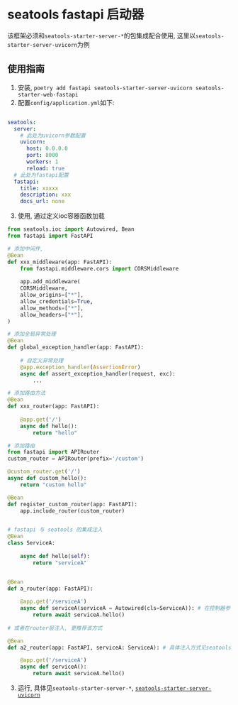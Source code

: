 # seatools fastapi 启动器

该框架必须和`seatools-starter-server-*`的包集成配合使用, 这里以`seatools-starter-server-uvicorn`为例

## 使用指南
1. 安装, `poetry add fastapi seatools-starter-server-uvicorn seatools-starter-web-fastapi`
2. 配置`config/application.yml`如下:
```yaml

seatools:
  server:
    # 此处为uvicorn参数配置
    uvicorn:
      host: 0.0.0.0
      port: 8000
      workers: 1
      reload: true
  # 此处为fastapi配置
  fastapi:
    title: xxxxx
    description: xxx
    docs_url: none
```
3. 使用, 通过定义ioc容器函数加载
```python
from seatools.ioc import Autowired, Bean
from fastapi import FastAPI

# 添加中间件, 
@Bean
def xxx_middleware(app: FastAPI):
    from fastapi.middleware.cors import CORSMiddleware
    
    app.add_middleware(
    CORSMiddleware,
    allow_origins=["*"],
    allow_credentials=True,
    allow_methods=["*"],
    allow_headers=["*"],
)

# 添加全局异常处理
@Bean
def global_exception_handler(app: FastAPI):
    
    # 自定义异常处理
    @app.exception_handler(AssertionError)
    async def assert_exception_handler(request, exc):
        ...

# 添加路由方法
@Bean
def xxx_router(app: FastAPI):
    
    @app.get('/')
    async def hello():
        return "hello"

# 添加路由
from fastapi import APIRouter
custom_router = APIRouter(prefix='/custom')

@custom_router.get('/')
async def custom_hello():
    return "custom hello"

@Bean
def register_custom_router(app: FastAPI):
    app.include_router(custom_router)


# fastapi 与 seatools 的集成注入
@Bean
class ServiceA:
    
    async def hello(self):
        return "serviceA"


@Bean
def a_router(app: FastAPI):
    
    @app.get('/serviceA')
    async def serviceA(serviceA = Autowired(cls=ServiceA)): # 在控制器参数中使用Autowired方式注入seatools.ioc, 注意此处不能主动声明类型, fastapi会对参数类型校验不支持的类型将失败
        return await serviceA.hello()
    
# 或者在router层注入, 更推荐该方式

@Bean
def a2_router(app: FastAPI, serviceA: ServiceA): # 具体注入方式见seatools

    @app.get('/serviceA')
    async def serviceA():
        return await serviceA.hello()
```
3. 运行, 具体见`seatools-starter-server-*`, [`seatools-starter-server-uvicorn`](https://gitee.com/seatools-py/seatools-starter-server-uvicorn)
